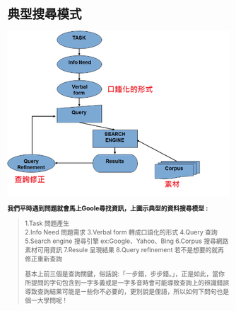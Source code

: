# 典型搜尋模式

![](/Img/Image02.png)

**我們平時遇到問題就會馬上Goole尋找資訊，上圖示典型的資料搜尋模型 :**
<blockquote>1.Task 問題產生</br>2.Info Need 問題需求 
3.Verbal form 轉成口語化的形式
4.Query 查詢
5.Search engine 搜尋引擎  ex:Google、Yahoo、Bing
6.Corpus 搜尋網路素材可用資訊
7.Resule 呈現結果
8.Query reflnement 若不是想要的就再修正重新查詢

基本上前三個是查詢關鍵，俗話說:「一步錯，步步錯。」，正是如此，當你所提問的字句包含到一字多義或是一字多音時會可能導致查詢上的辨識錯誤導致查詢結果可能是ㄧ些你不必要的，更別說是俚語，所以如何下問句也是個一大學問呢 !